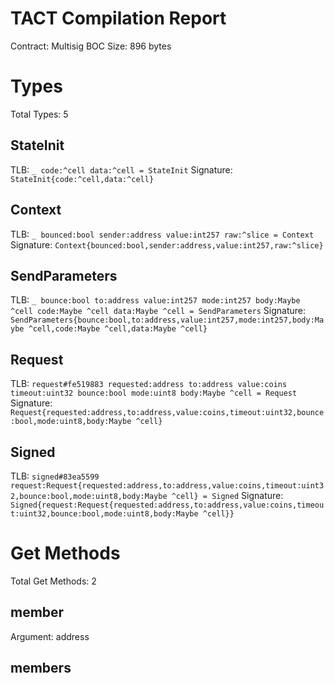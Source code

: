 # TACT Compilation Report
Contract: Multisig
BOC Size: 896 bytes

# Types
Total Types: 5

## StateInit
TLB: `_ code:^cell data:^cell = StateInit`
Signature: `StateInit{code:^cell,data:^cell}`

## Context
TLB: `_ bounced:bool sender:address value:int257 raw:^slice = Context`
Signature: `Context{bounced:bool,sender:address,value:int257,raw:^slice}`

## SendParameters
TLB: `_ bounce:bool to:address value:int257 mode:int257 body:Maybe ^cell code:Maybe ^cell data:Maybe ^cell = SendParameters`
Signature: `SendParameters{bounce:bool,to:address,value:int257,mode:int257,body:Maybe ^cell,code:Maybe ^cell,data:Maybe ^cell}`

## Request
TLB: `request#fe519883 requested:address to:address value:coins timeout:uint32 bounce:bool mode:uint8 body:Maybe ^cell = Request`
Signature: `Request{requested:address,to:address,value:coins,timeout:uint32,bounce:bool,mode:uint8,body:Maybe ^cell}`

## Signed
TLB: `signed#83ea5599 request:Request{requested:address,to:address,value:coins,timeout:uint32,bounce:bool,mode:uint8,body:Maybe ^cell} = Signed`
Signature: `Signed{request:Request{requested:address,to:address,value:coins,timeout:uint32,bounce:bool,mode:uint8,body:Maybe ^cell}}`

# Get Methods
Total Get Methods: 2

## member
Argument: address

## members
